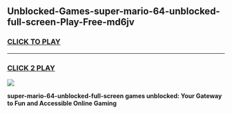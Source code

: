 
## Unblocked-Games-super-mario-64-unblocked-full-screen-Play-Free-md6jv
<h3>
<a href="https://premium76.site?title=super-mario-64-unblocked-full-screen&ref=10A">CLICK TO PLAY</a></h3>
<hr>

<h3>
<a href="https://premium76.site?title=super-mario-64-unblocked-full-screen&ref=10A">CLICK 2 PLAY</a>
  
</h3>

<a href="https://premium76.site?title=super-mario-64-unblocked-full-screen&ref=10A"><img src="https://clearcache.store/games.png"></a>


**super-mario-64-unblocked-full-screen games unblocked: Your Gateway to Fun and Accessible Online Gaming**
